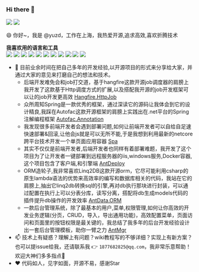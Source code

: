 ### Hi there 👋

<!--
**yuzd/yuzd** is a ✨ _special_ ✨ repository because its `README.md` (this file) appears on your GitHub profile.

Here are some ideas to get you started:

- 🔭 I’m currently working on ...
- 🌱 I’m currently learning ...
- 👯 I’m looking to collaborate on ...
- 🤔 I’m looking for help with ...
- 💬 Ask me about ...
- 📫 How to reach me: ...
- 😄 Pronouns: ...
- ⚡ Fun fact: ...
-->
<p float="left">
  <img src="https://github-readme-stats.vercel.app/api?username=yuzd&show_icons=true&icon_color=CE1D2D&text_color=718096&bg_color=ffffff&count_private=true" />
  <img src="https://github-readme-stats.vercel.app/api/top-langs/?username=yuzd&layout=compact" /> 
</p>

😄 你好~，我是 @yuzd，工作在上海，我热爱开源,追求高效,喜欢折腾技术

**我喜欢用的语言和工具**  
<img src="https://img.icons8.com/ios-filled/48/000000/c-sharp-logo.png"/>
<img src="https://img.icons8.com/color/48/000000/kotlin.png"/>
<img src="https://img.icons8.com/color/48/000000/java-coffee-cup-logo.png"/>
<img src="https://img.icons8.com/color/48/000000/javascript.png"/>
<img src="https://img.icons8.com/color/48/000000/vue-js.png"/>
<img src="https://img.icons8.com/color/48/000000/docker.png"/>
<img src="https://img.icons8.com/color/48/000000/intellij-idea.png"/>
<img src="https://img.icons8.com/color/48/000000/visual-studio.png"/>
<img src="https://img.icons8.com/ios-filled/48/000000/git.png"/>
<img src="https://img.icons8.com/color/48/000000/microsoft-sql-server.png"/>
<img src="https://img.icons8.com/ios/50/000000/mysql.png"/>

- 🌱 目前业余时间在把自己多年的开发经验,以开源项目的形式来分享给大家，并通过大家的意见来打磨自己的想法和技术。
  +  后端开发难免会和job打交道，基于hangfire这款开源job调度器的肩膀上 我开发了这款基于Http调度方式的扩展,以及搭配我开源的job开发框架可以让的job开发更高效
  [Hangfire.HttpJob](https://github.com/yuzd/Hangfire.HttpJob)
  +  众所周知Spring是一款优秀的框架，通过深读它的源码让我体会到它的设计精良,我踩在Autofac这款开源框架的肩膀上实践出在.net平台的Spring注解编程框架
  [Autofac.Annotation](https://github.com/yuzd/Autofac.Annotation)
  + 我发现很多前端开发者会遇到部署问题,如何让前端开发者可以自给自足速快速部署&回滚,让他会js就是可以无所不能,于是我想到利用最新的netcore跨平台技术开发一个单页面应用容器 [Spa](https://github.com/yuzd/Spa)
  + 其实不仅仅是前端开发者,后端开发者也同样有着部署难题，我开发了这个项目为了让开发者一键部署到远程服务器的iis,windows服务,Docker容器,这个项目包含了客户端,和引擎端 [AntDeploy](https://github.com/yuzd/AntDeploy)
  + ORM造轮子,我非常喜欢Linq2DB这款开源orm，它尽可能利用csharp的原生lambda语法的优势来高效率的编写和数据库相关的代码，我站在它的肩膀上,抽出它linq2db转换sql的引擎,再对db执行那块进行封装，可以通过配置在执行上可以分表分库，读写分离，搭配将db生成models代码的插件提升db操作的开发效率 [AntData.ORM](https://github.com/yuzd/AntData.ORM)
  + 一款后台管理系统，除了最基本的用户,菜单,权限管理,如何让你高效的开发业务逻辑(分页，CRUD，导入，导出通用功能)，高效配置菜单，页面访问和页面里的按钮权限是最关键的，我总结了我多年的后台开发经验设计出一套后台管理模板，助你一臂之力 [AntMgr](https://github.com/zdyu/AntMgr)
- 📫 技术上有疑惑？理解上有问题？wiki教程写的不够详细？实现上有新方案？也可以提issue给我，还请联系我 👉 `1877682825@qq.com`，我非常乐意帮助！欢迎大神们多多指点🙏
- ♥️ 代码如人，见字如面，开源不易，感谢Star 
